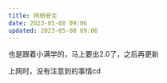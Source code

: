 ```yaml
---
title: 网络安全
date: 2023-05-08 09:06
updated: 2023-05-08 09:06
---
```


也是跟着小满学的，马上要出2.0了，之后再更新

上网时，没有注意到的事情cd